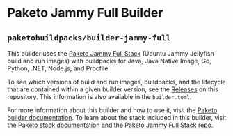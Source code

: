 # Paketo Jammy Full Builder

## `paketobuildpacks/builder-jammy-full`

This builder uses the [Paketo Jammy Full
Stack](https://github.com/paketo-buildpacks/jammy-full-stack) (Ubuntu Jammy
Jellyfish build and run images) with buildpacks for Java, Java Native Image,
Go, Python, .NET, Node.js, and Procfile.

To see which versions of build and run images, buildpacks, and the lifecycle
that are contained within a given builder version, see the
[Releases](https://github.com/paketo-buildpacks/builder-jammy-full/releases) on this
repository. This information is also available in the `builder.toml`.

For more information about this builder and how to use it, visit the [Paketo
builder documentation](https://paketo.io/docs/builders/).  To learn about the
stack included in this builder, visit the [Paketo stack
documentation](https://paketo.io/docs/stacks/) and the [Paketo Jammy Full Stack
repo](https://github.com/paketo-buildpacks/jammy-full-stack).
